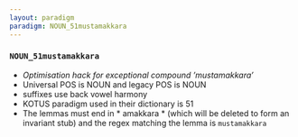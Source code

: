 ```yaml
---
layout: paradigm
paradigm: NOUN_51mustamakkara
---
```

### ` NOUN_51mustamakkara `

* _Optimisation hack for exceptional compound ’mustamakkara’_
* Universal POS is NOUN and legacy POS is NOUN
* suffixes use back vowel harmony
* KOTUS paradigm used in their dictionary is 51
* The lemmas must end in * amakkara * (which will be deleted to form an invariant stub) and the regex matching the lemma is ` mustamakkara `
